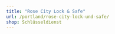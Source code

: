 ```yaml
---
title: "Rose City Lock & Safe"
url: /portland/rose-city-lock-und-safe/
shop: Schlüsseldienst
---
```

